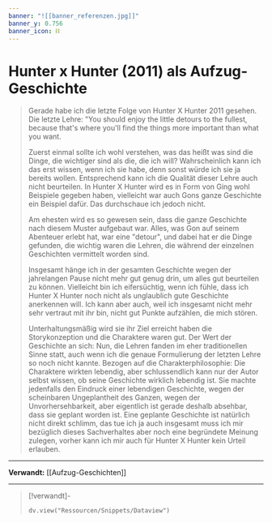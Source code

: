 ```yaml
---
banner: "![[banner_referenzen.jpg]]"
banner_y: 0.756
banner_icon: ⛓️
---
```


# Hunter x Hunter (2011) als Aufzug-Geschichte

> Gerade habe ich die letzte Folge von Hunter X Hunter 2011 gesehen. Die letzte Lehre: "You should enjoy the little detours to the fullest, because that's where you'll find the things more important than what you want.
> 
> Zuerst einmal sollte ich wohl verstehen, was das heißt was sind die Dinge, die wichtiger sind als die, die ich will? Wahrscheinlich kann ich das erst wissen, wenn ich sie habe, denn sonst würde ich sie ja bereits wollen. Entsprechend kann ich die Qualität dieser Lehre auch nicht beurteilen. In Hunter X Hunter wird es in Form von Ging wohl Beispiele gegeben haben, vielleicht war auch Gons ganze Geschichte ein Beispiel dafür. Das durchschaue ich jedoch nicht.
> 
> Am ehesten wird es so gewesen sein, dass die ganze Geschichte nach diesem Muster aufgebaut war. Alles, was Gon auf seinem Abenteuer erlebt hat, war eine "detour", und dabei hat er die Dinge gefunden, die wichtig waren die Lehren, die während der einzelnen Geschichten vermittelt worden sind.
> 
> Insgesamt hänge ich in der gesamten Geschichte wegen der jahrelangen Pause nicht mehr gut genug drin, um alles gut beurteilen zu können. Vielleicht bin ich eifersüchtig, wenn ich fühle, dass ich Hunter X Hunter noch nicht als unglaublich gute Geschichte anerkennen will. Ich kann aber auch, weil ich insgesamt nicht mehr sehr vertraut mit ihr bin, nicht gut Punkte aufzählen, die mich stören.
> 
> Unterhaltungsmäßig wird sie ihr Ziel erreicht haben die Storykonzeption und die Charaktere waren gut. Der Wert der Geschichte an sich: Nun, die Lehren fanden im eher traditionellen Sinne statt, auch wenn ich die genaue Formulierung der letzten Lehre so noch nicht kannte. Bezogen auf die Charakterphilosophie: Die Charaktere wirkten lebendig, aber schlussendlich kann nur der Autor selbst wissen, ob seine Geschichte wirklich lebendig ist. Sie machte jedenfalls den Eindruck einer lebendigen Geschichte, wegen der scheinbaren Ungeplantheit des Ganzen, wegen der Unvorhersehbarkeit, aber eigentlich ist gerade deshalb absehbar, dass sie geplant worden ist. Eine geplante Geschichte ist natürlich nicht direkt schlimm, das tue ich ja auch insgesamt muss ich mir bezüglich dieses Sachverhaltes aber noch eine begründete Meinung zulegen, vorher kann ich mir auch für Hunter X Hunter kein Urteil erlauben.

---

**Verwandt:** [[Aufzug-Geschichten]]

---

> [!verwandt]-
> ```dataviewjs
> dv.view("Ressourcen/Snippets/Dataview")
> ```